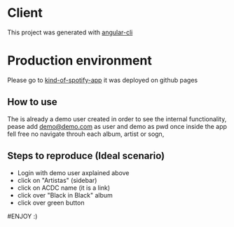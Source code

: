 # Client

This project was generated with [angular-cli](https://github.com/angular/angular-cli) 

# Production environment
Please go to [kind-of-spotify-app](https://jonasrivas.github.io/frontend_kind_of_spotify) it was deployed on github pages

## How to use
The is already a demo user created in order to see the internal functionality, pease add demo@demo.com as user and demo as pwd once inside the app fell free no navigate throuh each album, artist or sogn, 

## Steps to reproduce (Ideal scenario)

* Login with demo user axplained above
* click on "Artistas" (sidebar)
* click on ACDC name (it is a link)
* click over "Black in Black" album
* click over green button

#ENJOY :)
